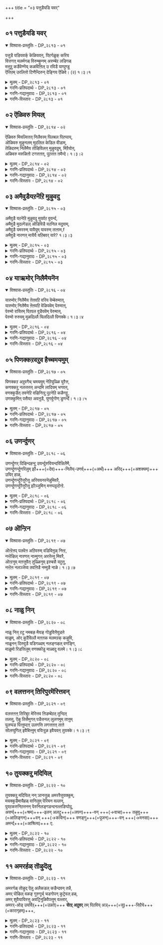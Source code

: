+++
title = "०३ पत्तुडैयडि यवर्"

+++


## ०१ पत्तुडैयडि यवर्

<details open><summary>विश्वास-प्रस्तुतिः - DP_२८१३ - ०१</summary>

पत्तुडै यडियवर्क् कॆळियवऩ्, पिऱर्गळुक् करिय  
वित्तगऩ् मलर्मगळ् विरुम्बुम्नम् अरुम्बॆऱ लडिगळ्  
मत्तुऱु कडैवॆण्णॆय् कळविऩिल् उ रविडै याप्पुण्डु  
ऎत्तिऱम् उरलिऩो टिणैन्दिरुन् देङ्गिय ऎळिवे। (२) १।३।१
</details>

<details><summary>मूलम् - DP_२८१३ - ०१</summary>

पत्तुडै यडियवर्क् कॆळियवऩ्, पिऱर्गळुक् करिय  
वित्तगऩ् मलर्मगळ् विरुम्बुम्नम् अरुम्बॆऱ लडिगळ्  
मत्तुऱु कडैवॆण्णॆय् कळविऩिल् उ रविडै याप्पुण्डु  
ऎत्तिऱम् उरलिऩो टिणैन्दिरुन् देङ्गिय ऎळिवे। (२) १।३।१
</details>

<details><summary>गरणि-प्रतिपदार्थः - DP_२८१३ - ०१</summary>

पत्तु उडै = भक्तियुळ्ळ, अडियवर् क्कु = पादसेवकरिगॆ, ऎळियवन् = अत्यन्त सुलभनागियू, पिऱर् हळुक्कू = इतररिगॆ, अरिय = दुर्लभनाद, वित्तहन् = आश्चर्यकारियागियू मलर् महळ् = श्रीदेवियु, विरुम्बुम् = आशॆपडुवन्थवनू, नम् अरुम् = नम्म अपरूपवाद, पॆऱल् = पडॆदुकॊळ्ळतक्क, अडिहळ् = तिरुवडि\(स्वामि\)यागियू, मत्तु = कडॆगोलिनिन्द, उऱु = हॆच्चागि \(चॆन्नागि\), कडैवॆण्णॆय् = कडॆद बॆण्णॆय, कळविनिल् = कळविनल्लि, उरम् इडै= ऎदॆयल्लि, आर् = चॆन्नागि, \(तुम्ब\), आप्पुण्डु = कट्टल्पट्टु, ऎत्तिऱम् = याव बगॆयल्लि, उरलिनोडु = ऒरळिनॊडनॆ, इणैन्दु = ऒट्टुगूडि, इरुन्दु = इरुत्ता, एङ्गिय = अत्तद्दू, \(अवन\) ऎळिवे = सौलभ्यवे. 
</details>

<details><summary>गरणि-गद्यानुवादः - DP_२८१३ - ०१</summary>

भक्तियुळ्ळ पादसेवकरिगॆ अत्यन्त सुलभनागियू, इतररिगॆ दुर्लभनाद आश्चर्यकारियागियू, श्रीदेवियु आशॆपडुवन्थवनागियू, पडॆदुकॊळ्ळबेकाद नम्म अपरूपवाद तिरुवडियागियू \(स्वामियागियू\), कडगोलिनिन्द चॆन्नागि कडॆद बॆण्णॆय कळविनल्लि ऎदॆयल्लि चॆन्नागि \(तुम्ब\) कट्टल्पट्टु, हेगॆ \(याव बगॆयल्लि\) ऒरळिनॊडनॆ कूडिकॊण्डु इरुत्ता अत्तद्दू अवन सौलभ्यवे. 
</details>

<details><summary>गरणि-विस्तारः - DP_२८१३ - ०१</summary>

आळ्वाररु हेळुत्तारॆ- भगवन्तन अनन्त कल्याणगुणगळन्नू, अद्भुत शक्तिसामर्थ्यवन्नु विस्मयकारकवाद दिव्यलीलॆयन्नू कुरितु अरितुकॊळ्ळलु इच्छिसदवरिगू, अवनन्नु भक्तियिन्द आश्रयिसदॆ असड्डॆमाडिदवरिगू स्वामियु दुर्लभनु. समुद्रमथनकालदल्लि, कमलद हूविनल्लि उद्भविसिद श्रीदेवियु अल्लि नॆरॆदिद्द देवादि देवतॆगळ नडुवॆ परमसुन्दरनाद भगवन्तनन्नु \(श्रीमन्नारायणनन्नु\) आरिसि, आशिसि, वरिसिदाग, अवळन्नु तन्न वक्षदल्लिये इरिसिकॊण्डनु. सामान्यजनरु उज्जीवनगॊळ्ळुवुदक्कागि, अवन दिव्यतिरुवडिगळन्नाश्रयिसि, अवनन्नु पडॆदुकॊळ्ळुवष्टु सुलभनु स्वामि. आदरॆ, अवने, हिन्दॆ, श्रीकृष्टनागि अवतरिसि, नन्दगोकुलदल्लि बॆळॆयुत्तिद्दाग, तायि यशोदॆ मॊसरन्नु कडॆदु तॆगॆदिट्ट तनियाद बॆण्णॆयन्नॆल्ला कळ्ळतनदल्लि तिन्दद्दक्कागि, अवळ कैयल्लि एटुतिन्दु, ऒरळिगॆ कट्टिहाकिसिकॊण्डु, बिडिसिकॊळ्ळलारदॆ असमर्थनाद बालकनन्तॆ अत्तद्दू अवन सौलभ्यगुणवे अल्लवे?
</details>

## ०२ ऎळिवरु मियल्

<details open><summary>विश्वास-प्रस्तुतिः - DP_२८१४ - ०२</summary>

ऎळिवरु मियल्विऩऩ् निलैवरम् पिलबल पिऱप्पाय्,  
ऒळिवरु मुऴुनलम् मुदलिल केडिल वीडाम्,  
तॆळिदरुम् निलैमैय तॊऴिविलऩ् मुऴुवदुम्, मिऱैयोऩ्,  
अळिवरु मरुळिऩो टगत्तऩऩ्, पुऱत्तऩ ऩमैन्दे। १।३।२
</details>

<details><summary>मूलम् - DP_२८१४ - ०२</summary>

ऎळिवरु मियल्विऩऩ् निलैवरम् पिलबल पिऱप्पाय्,  
ऒळिवरु मुऴुनलम् मुदलिल केडिल वीडाम्,  
तॆळिदरुम् निलैमैय तॊऴिविलऩ् मुऴुवदुम्, मिऱैयोऩ्,  
अळिवरु मरुळिऩो टगत्तऩऩ्, पुऱत्तऩ ऩमैन्दे। १।३।२
</details>

<details><summary>गरणि-प्रतिपदार्थः - DP_२८१४ - ०२</summary>

एळि वरुम् = सौलभ्यवन्ने, इयल् विनन् = स्वभाव \(गुण\)वागि उळ्ळवनादवनू, निलै = नॆलॆयू, वरम्बु = मितियू, इल = इल्लदवनू पल पिऱप्पाय् = हलवारु \(अवतार\) हुट्टुगळन्नु पडॆदवनू, ऒळिवरुम् = बॆळगुवन्थ \(प्रकाशमानवाद\), मुऴुनलम् = समस्तकल्याणगुणगळुळ्ळवनू, मुदल् इल = मॊदलु इल्लदवनू, केडु इल = नाशविल्लदवनू, \(कॊनॆ इल्लदवनू\), वीडु = बिडुगडॆये \(मोक्षवे\), आम् = आगिरुववनू, तॆळि = तिळिवळिकॆयन्नु, तरु = उण्टुमाडुव, निलैमै = स्थितियाद, अदु = अदरल्लि, ऒऴिवु इलन् = कैबिडदवनू, \(यावागलू इरुववनू\), मुऴुवदुम् = समस्तक्कू, इऱैयोन् = ऒडॆयनादवनू, अळिवरुम् = अनुग्रहिसुवन्थ अरुळिनोडु = कृपॆयिन्द कूडिरुववनू, अहत्तनन् = अन्तरङ्गदल्लिरुववनू, पुऱत्तननन् = बहिरङ्गदल्लिरुववनू आदवनन्नु, अमैन्दे = आश्रयिसु. 
</details>

<details><summary>गरणि-गद्यानुवादः - DP_२८१४ - ०२</summary>

सौलभ्यवन्ने स्वभाववागि उळ्ळवनू, नॆलॆयू मितियू इल्लदवनू, हलवारु हुट्टुगळन्नु पडॆदवनू, बॆळगुव समस्त कल्याणगुणगळुळ्ळवनू, मॊदलु इल्लदवनू, कॊनॆ \(नाश\) इल्लदवनू, बिडुगडॆये \(मोक्षवे\) आगिरुववनू, तिळिवळिकॆयन्नुण्टुमाडुव स्थितियल्लि यावागलू इरुववनू, समस्तक्कू ऒडॆयनादवनू, अनुग्रहिसुवन्थ \(तुम्बिकॊडुवन्थ\) कृपॆयिन्द कूडिदवनू, अन्तरङ्गदल्लिरुववनू, बहिरङ्गदल्लिरुववनू आदवनन्नु आश्रयिसु. 
</details>

<details><summary>गरणि-विस्तारः - DP_२८१४ - ०२</summary>

हिन्दिन पाशुरदल्लि भगवन्तन सौलभ्यगुणवन्नु निदर्शन पूर्वकवागि हेळलायितु. ई पाशुरदल्लि भगवन्तन इन्नू कॆलवु विशिष्टगुणगळन्नु विवरिसलागुत्तिदॆ. 

सौलभ्य ऎम्बुदन्नु गुणवन्नागि मात्रवे उळ्ळवनु भगवन्त ऎन्दल्ल. सौलभ्य ऎन्नुवुदु अवन सहजस्वभावगळल्लि ऒन्दु ऎन्दरॆ, कॆट्टवनु, ऒळ्ळॆयवनु ऎन्नदॆ, आश्रित, प्रिय, विरोधि ऎन्दॆन्नदॆ – यारु तन्न \(भगवन्तन\) आसरॆयन्नु कोरुवरो अवरन्नु तप्पदॆ उद्धरिसुत्तानॆ भगवन्त. अल्लदॆ, सौशील्य, वात्सल्य, कारुण्य, औदार्य, ज्ञान, वीर्य, मुन्ताद असङ्ख्यातवाद \(लॆक्कविल्लदष्टु\) कल्याणगुणगळन्नु हॊन्दि शोभिसुत्तानॆ, स्वामि. 

भगवन्तनिगॆ नॆलॆयू इल्ल, मितियू इल्ल. ऎल्लिद्दानॆ भगवन्त? ऎम्ब प्रश्नॆगॆ उत्तरविद्दन्तॆ इदु. अवनु इन्थ स्थळदल्ले इद्दानॆ. इन्थ स्थळदल्लि इल्ल ऎन्दु हेळलु अवकाशविल्लदन्तॆ, ऎल्लॆल्लू इद्दानॆ. हेगॆ बेकॆन्दरॆ हागॆ आगिरबल्ल. अणुविनल्लि अणुवागि सेरिरबल्ल. महत्तिनल्लि महत्तागि तोरबल्ल. 

भगवन्तनिगॆ ऒन्दु रूपवे? ऒन्दु रीतिये? समयद सन्दर्भगळिगॆ तक्कन्तॆ अवनु तन्न रूपवन्नु अळवडिसिकॊळ्ळबल्ल. जलचरवागि, भूचरवागि, वायुचरवागि, नरमृगवागि, नरनागि, देवमानवनागि, देवदेवने आगि, मायने आगि नानारूपगळल्लि अवतरिसि, तन्न लीलॆयन्नु तोरिसि, कीर्तितनागिद्दानॆ भगवन्त. 

भगवन्तनिगॆ मॊदलू इल्ल. कॊनॆयू इल्ल, नाशवू इल्ल. अवनु अनादि, अनन्त, अविनाशि. 

हुट्टु-सावुगळ बन्धनदिन्द बिडुगडॆ हॊन्दुवुदु चेतनन गुरियादरॆ, आ गुरिये भगवन्त. अदन्नु ऒदगिसि कॊडुव साधनवू भगवन्तने. 

भगवन्तनु परिपूर्ण ज्ञानस्वरूपि. ऎल्ल वस्तुगळ अन्तरङ्गदल्लिद्दुकॊण्डु, अवुगळल्लि तन्न बगॆगॆ ज्ञानवन्नुण्टुमाडुत्तानॆ. ऎल्ल वस्तुगळिन्द हॊरगॆ \(बहिरङ्गवागि\) सर्वव्यापियागिद्दुकॊण्डु, ऎल्लवन्नू रक्षिसुत्ता, ऎल्लक्कू मोक्ष ज्ञानवन्नुण्टुमाडि, अदक्कागि अवु श्रमिसुवन्तॆ माडुव कृपाळु भगवन्त. 

आळ्वाररु हेळुत्तारॆ- ऎल्लॆल्लियू व्यापिसि, ऎल्ल वस्तुगळिगू आश्रयनागि, अनादि अनन्तनागि, अत्यन्त सुलभनागि, ज्ञानप्रदनू मोक्षप्रदनू आद सर्वेश्वरनन्नु आश्रयिसि उद्धारहॊन्दु.
</details>

## ०३ अमैवुडैयऱनॆऱि मुऴुवदु

<details open><summary>विश्वास-प्रस्तुतिः - DP_२८१५ - ०३</summary>

अमैवुडै यऱनॆऱि मुऴुवदु मुयर्वऱ वुयर्न्द,  
अमैवुडै मुदल्गॆडल् ऒडिविडै यऱनिल मदुवाम्,  
अमैवुडै यमररुम् यावैयुम् यावरुम् ताऩाम,f  
अमैवुडै नारणऩ् मायैयै यऱिबवर् यारे? १।३।३
</details>

<details><summary>मूलम् - DP_२८१५ - ०३</summary>

अमैवुडै यऱनॆऱि मुऴुवदु मुयर्वऱ वुयर्न्द,  
अमैवुडै मुदल्गॆडल् ऒडिविडै यऱनिल मदुवाम्,  
अमैवुडै यमररुम् यावैयुम् यावरुम् ताऩाम,f  
अमैवुडै नारणऩ् मायैयै यऱिबवर् यारे? १।३।३
</details>

<details><summary>गरणि-प्रतिपदार्थः - DP_२८१५ - ०३</summary>

अमैवु उडै = तृप्तिकरवाद \(ऒप्पुवन्थ\), अऱम् नॆऱि = धर्ममार्गवन्नु, मुऴुवदुम् = ऎल्लवन्नू \(पूर्तियागि\), उयर् वु = उन्नतियन्नु, अऱ = पूर्णवागि, उयर् वु = उन्नतियन्नु, अऱ = पूर्णवागि, उयर्न्दु = बॆळॆदु, अमैवु उडै = पूर्णतॆयिन्द कूडि, मुदल् = मॊदलू\(हुट्टू\) कॆडल् = नाशवू, \(अन्त्यवू\), ऒडिवु इडै = नडुवॆ बरुव नाशवू, अऱ = नीगिरुव, निलम् अदु आम् = स्थळवे अदु आगिरुवुदाद \(वास्तव\), अमैवु उडै = शान्ति\(तृप्ति\)यिन्द कूडिरुव, अमररुम् = देवतॆगळू, याऐयुम् = ऎल्ला अचेतन वस्तुगळू, यावरुम् = ऎल्ला चेतन वस्तुगळू, तान् आम् = ताने आगिरुव, अमैवु उडै = परिपूर्णनाद, \(हुदुगिकॊण्डिरुव\), नारणन् = श्रीमन्नारायणन, मायैयै = मायॆयन्नु, अऱिबवर् = अरितुकॊळ्ळतक्कवरु, यारे = यारिद्दारॆ? 
</details>

<details><summary>गरणि-गद्यानुवादः - DP_२८१५ - ०३</summary>

ऒप्पुवन्थ \(तृप्तिकरवाद\) धर्ममार्गवन्नॆल्लवन्नू उन्नतियन्नू सम्पूर्तियागि बॆळॆदु \(पडॆदु\), पूर्णतॆयिन्द कूडि, हुट्टन्नू, अन्त्यवन्नू नडुवणनाशवन्नू नीगिरुव आ स्थळदवराद शान्ति तृप्तिगळिन्द कूडिरुव देवतॆगळू, ऎल्ला अचेतन वस्तुगळू, ऎल्ला चेतन वस्तुगळु ताने आगिरुव परिपूर्णनागि अडगिकॊण्डिरुव श्रीमन्नारायणन मायॆयन्नु अरितुकॊळ्ळतक्कवरु यारिद्दारॆ? 
</details>

<details><summary>गरणि-विस्तारः - DP_२८१५ - ०३</summary>

आळ्वाररु हेळुत्तारॆ- स्वर्गादि मेलणलोकदल्लि देवतॆगळु वासिसुत्तारॆ. अवरु अमररु. अवरिगॆ हुट्टुसावुगळ भयविल्ल, ऎल्ल बगॆयल्लू अवरु पूर्णतॆयन्नू उन्नतियन्नू पडॆदवरु. तृप्तिकरवागि धर्ममार्गवन्नू अवरु अनुसरिसुवरु. सृष्टियिन्द महाप्रळयदवरॆगॆ अवरु शान्ति तृप्तिगळ बाळ्वॆयन्नु नडॆसुत्ता आनन्दवागिरुववरु. अवरिगॆ, भूलोकवासिगळ हागॆ सृष्टिप्रळयगळनडुवण सण्णपुट्ट प्रळयगळ \(अवान्तर प्रळयगळ\) भयवू इल्ल. हीगॆ, निर्भयद, सुखशान्तिगळ जीवनवन्नु नडॆसुव देवतॆगळू – चतुर्मुख ब्रह्मनिन्द हिडिदु ऎल्ल देवतॆगळु सेरि – मत्तु सृष्टियल्लि मानवरन्नू कूडिकॊण्डु ऎल्ल चेतनवस्तुगळू, ऎल्ल अचेतनवस्तुगळु आगिरुववनु भगवन्तने. अवुगळ ऒन्दॊन्दरल्लियू अन्तर्यामियागिरुववनू आ परिपूर्णने. सृष्टियल्लि चिक्कदु दॊड्डदु ऎन्नदॆ, पूर्ण अपूर्ण ऎन्नदॆ, चेतन अचेतन ऎन्नदॆ, मर्त्य अमर ऎन्नदॆ ऎल्लवू ताने आगि, आ ऎल्लदरल्लियू अडगि अवन्नु निर्वहिसुव परिपूर्णनाद श्रीमन्नारायणन ’मायॆ’यन्नु एनन्नोण\! इदन्नु अरितुकॊळ्ळलादरू यारिन्द साध्यवादीतु\!
</details>

## ०४ याऋमोर् निलैमैयनॆन

<details open><summary>विश्वास-प्रस्तुतिः - DP_२८१६ - ०४</summary>

यारुमोर् निलैमैय ऩॆऩवऱि वरिय वॆम्बॆरुमाऩ्,  
यारुमोर् निलैमैय ऩॆऩवऱि वॆळियवॆम् पॆरुमाऩ्,  
पेरुमो रायिरम् पिऱपल वुडैयवॆम् पॆरुमाऩ्,  
पेरुमो रुरुवमु मुळदिल्लै यिलदिल्लै पिणक्के। १।३।४
</details>

<details><summary>मूलम् - DP_२८१६ - ०४</summary>

यारुमोर् निलैमैय ऩॆऩवऱि वरिय वॆम्बॆरुमाऩ्,  
यारुमोर् निलैमैय ऩॆऩवऱि वॆळियवॆम् पॆरुमाऩ्,  
पेरुमो रायिरम् पिऱपल वुडैयवॆम् पॆरुमाऩ्,  
पेरुमो रुरुवमु मुळदिल्लै यिलदिल्लै पिणक्के। १।३।४
</details>

<details><summary>गरणि-प्रतिपदार्थः - DP_२८१६ - ०४</summary>

यारुम् = यारादरू \(ऎन्थवनादरू\), ओर् = गॊत्ताद ऒन्दु \(इन्थाद्दे ऎम्ब\), निलैमैयन् = स्थितियुळ्ळवनु, ऎन = ऎम्ब, अऱिवु = ज्ञानक्कॆ, अरिय = असाध्यनाद, ऎम्बॆरुमान् = नम्म स्वामियु, यारुम् = यारादरू \(ऎन्थवनादरू\), ओर् निलैमैयन् = ऒन्दु स्वभाववुळ्ळवनु, ऎन = ऎम्ब, अऱिवु = ज्ञानक्कॆ, ऎळिय = साध्यवादवनाद \(सुलभनाद\), ऎम्बॆरुमान् = नम्म स्वामियु, पेर् = हॆसरु, ओर् आयिरम् = ऒन्दु साविर, पिऱ = \(अवुगळिन्द\) हुट्टिद्दु, पल उडैय = अनेकवाद, ऎम्बॆरुमान् = नम्म स्वामियु, पेरुम् = हॆसरू, ओर् = ऒन्दु, उरुवमुम् = रूपवू, उळदु इल्लै = उण्टागिल्ल, इलदु इल्लै = इल्लदॆ इल्ल, ऎम्बुदॆल्ल, पिणक्के = विवादवे \(हॆणॆदुकॊण्डिरुव विषयवे\). 
</details>

<details><summary>गरणि-गद्यानुवादः - DP_२८१६ - ०४</summary>

ऎन्थवनिगादरू नम्म स्वामियु इन्थाद्दे ऒन्दु गॊत्ताद स्थितियल्लिरतक्कवनु ऎन्दु अरियलु असाध्यनु, ऎन्थवनिगादरू नम्म स्वामियु ऒन्दु गॊत्ताद स्वभावदवनु ऎन्दु अरियलु साध्यनादवनु \(सुलभनु\), नम्म स्वामिगॆ ऒन्दु साविर हॆसरुगळु, हुट्टुगळन्तु अनेकवादवु, नम्म स्वामिगॆ एनॊन्दु हॆसरागलि, रूपवागलि इल्ल, अवु इल्लदॆ इल्ल – ऎम्बुदॆल्ल विवाद विषयवे \(परस्पर हॆणॆदुकॊण्डिरुव विषयवे\). 
</details>

<details><summary>गरणि-विस्तारः - DP_२८१६ - ०४</summary>

हिन्दिन पाशुरदल्लि, भगवन्तन ’मायॆ’यन्नु अरितुकॊळ्ळलु यारिन्दलू साध्यविल्ल ऎम्ब विषयवन्नु हेळलायितु. ईपाशुरदल्लि भगवद्विषयवन्नु मुन्दुवरिसुत्ता आ मातुगळु हेगॆ परस्पर विवादात्मकवादवु ऎन्दू, हेगॆ अवु परस्पर हॊन्दिकॆयुळ्ळवॆन्दू हेळलागुत्तिदॆ. भगवन्तनन्नु हेगॆ बेकॆन्दरॆ हागॆ अरितुकॊळ्ळबहुदे? हागॆ अरितुकॊळ्ळलु साध्यवे? हेळलागुत्तिदॆ. 

ऒब्बनु घनपण्डितने आगिद्दानॆन्दरू सह, अवनु पडॆदुकॊण्डिरुव महत्तरवाद ज्ञानदिन्द भगवन्तनिगॆ निर्दिष्टवागिरुव स्थिति, स्वभावगळु इवु ऎन्दु स्थूलवागियू हेळलु साध्यविल्ल. ज्ञानक्कॆ भगवन्तनु सुलभवागि ऎटुकदवनु ऎन्दु हेळिद हागॆये. 

ऒब्बनु ज्ञानियल्लदिद्दरू सह, अवनु भगवत्पाद सेवानिरतनाद भक्तनादरॆ, अवनु भगवन्तन निर्दिष्टवाद स्वरूपस्वभावगळन्नु अरितुकॊळ्ळुवुदु सुलभ. ज्ञानक्कॆ निलुकदस्वामि अचलवाद भक्तिगॆ सुलभनॆन्दु हेळिद हागॆये.

भगवन्तनिगॆ साविर हॆसरुगळु. रूपगळू हागॆये अनेक. ऒन्दु हॆसरिगॆ तक्क रूपदन्तॆ ऎणिसिदरॆ अवन हॆसरु रूपगळिगॆ मितिये इल्ल. रूपगळु अनन्त, नामगळू अनन्त. 

भगवन्तनिगॆ हॆसरू इल्ल, रूपवू इल्ल. अवनन्नु याव हॆसरिनिन्द करॆयुवुदु? याव रूपदल्लि अवनन्नु काणुवुदु? 

भगवन्तनिगॆ हॆसरे इल्लवे? इल्लदॆ उण्टे? हागॆये, अवनिगॆ तक्क रूपवे इल्लवे? इल्लदॆ उण्टे? 

आळ्वाररु हेळुत्तारॆ- भगवन्तनन्नु पडॆदुकॊळ्ळुवुदक्कॆ ज्ञानमुख्यवे? भक्तिमुख्यवे? अवनन्नु नाम रूपगळिरुव साकारस्वरूपनॆन्दु भाविसि पूजिसबेके? नामरूपगळिल्लद निराकारस्वरूपनॆन्द भाविसि पूजिसबेके? ई विषयगळॆल्लवू विवादात्मकवादवु. ज्ञानभक्तिगळू, साकार निराकार विषयगळू परस्पर ऒन्दरल्लॊन्दु हॆणॆदुकॊण्डिवॆ. हिडियुवुदु यावुदन्नु? बिडुवुदु यावुदन्नु? 

यावुदु गुरि? यावुदु साधन? इदन्नरितु नडॆदुकॊण्डु गुरियन्नु मुट्टिदरॆ सालदे? इदल्लवे मुख्य? इदक्कॆ विवादवेकॆ?
</details>

## ०५ पिणक्कऱवऱुव हैच्चमयमुम्

<details open><summary>विश्वास-प्रस्तुतिः - DP_२८१७ - ०५</summary>

पिणक्कऱ अऱुवगैच् चमयमुम् नॆऱियुळ्ळि युरैत्त,  
कणक्कऱु नलत्तऩऩ् अन्दमि लादियम् भगवऩ्,  
वणक्कुडैत् तवनॆऱि वऴिनिऩ्ऱु पुऱनॆऱि कळैगट्टु,  
उणक्कुमिऩ् पसैयऱ अवऩुडै, युणर्वुगॊण् डुणर्न्दे। १।३।५
</details>

<details><summary>मूलम् - DP_२८१७ - ०५</summary>

पिणक्कऱ अऱुवगैच् चमयमुम् नॆऱियुळ्ळि युरैत्त,  
कणक्कऱु नलत्तऩऩ् अन्दमि लादियम् भगवऩ्,  
वणक्कुडैत् तवनॆऱि वऴिनिऩ्ऱु पुऱनॆऱि कळैगट्टु,  
उणक्कुमिऩ् पसैयऱ अवऩुडै, युणर्वुगॊण् डुणर्न्दे। १।३।५
</details>

<details><summary>गरणि-प्रतिपदार्थः - DP_२८१७ - ०५</summary>

पिणक्कू = विरोधगळिन्द, अऱ = तुम्बिरुव, अऱुवहै = अपरूप आरु रीतिय, चमयमुम् = मतगळन्नू, नॆऱि = अवुगळ मार्गगळन्नू, उळ्ळि = परिशीलिसि, उरैत्त = हेळिद, कणक्कु = लॆक्कविल्लदष्टु, नलत्तनन् = कल्याणगुणगळुळ्ळवनू, अन्दमिल् आदि= अन्तविल्लद आदियाद, अम् = दिव्यसुन्दरनाद, पहवन् = भगवन्तनल्लि, वणक्कु उडै= नमस्कारदॊडनॆ, तवम् नॆऱि = भक्तिय मार्गद, वऴिनिन्ऱु= दारियल्लिद्दुकॊण्डु, पुऱनॆऱिहळै = इतर मार्गगळन्नु, कट्टु = बिट्टु कॊट्टु, \(कट्टु माडि\), उणक्कूमिन् = सॊरगदॆ इरि, पशै अऱ = बन्धनवन्नु कडिदुहाकलु, अवनुडै = अवन \(स्वामिय\), उणर् वु कॊण्डु = ज्ञानवन्नुण्टुमाडिकॊण्डु, उणर्न्दे = अरितवरागिये. 
</details>

<details><summary>गरणि-गद्यानुवादः - DP_२८१७ - ०५</summary>

विरोधगळिन्द तुम्बिरुव अपरूपरीतिय आरु मतगळन्नू अवुगळ मार्गगळन्नू परिशीलिसि हेळिद लॆक्कविल्लदष्टु कल्याणगुणगळुळ्ळवनू, अन्तविल्लदवनू, आदियू आद, दिव्यसुन्दरनाद भगवन्तनल्लि नमस्कारदॊडनॆ कूडिद भक्तिमार्गद दारियल्लिद्दुकॊण्डु, इतर मार्गगळन्नु बिट्टुकॊट्टु, बन्धनवन्नु कडिदुहाकलु अवन \(स्वामिय\) ज्ञानवन्नुण्टुमाडिकॊण्डु अरितवरागि, सॊरगदॆ इरि. 
</details>

<details><summary>गरणि-विस्तारः - DP_२८१७ - ०५</summary>

हिन्दिन पाशुरदल्लि भगवन्तन विषयदल्लि परस्पर विरोधगळिन्द कूडिद विवरणॆगळिवॆयॆन्दू, अवुगळु वादविवादगळिगॆ ऎडॆकॊडुत्तवॆयॆन्दू हेळलायितु. 

ई पाशुरदल्लि इदक्कॆल्ल विरोधगळन्नु बोधिसुव अपरूपमतगळु कारणवॆन्दू, सनाटनवाद वैदिकमतवॊन्दे नेरवादद्दॆन्दू, भगवन्तनन्नु कुरितु निखरवाद ज्ञानवन्नू, चेतनन उज्जीवन मार्गवन्नू अदु बोधिसुवुदॆन्दू हेळलागुत्तिदॆ. 

साङ्ख्य, योग, काणाद, बौद्ध, जैन, पाशुपत ऎम्बिवे अपरूपवाद आरुमतगळु. परस्पर विरोधिगळागि, वैदिकमतक्कॆ विरोधिगळागि, ऒन्दक्कॊन्दु हॊन्दिकॆयिल्लदन्तॆ इरुवुवु इवु. 

आळ्वाररु हेळुत्तारॆ- बेकॆन्दरॆ, ई आरु अपरूपमतगळन्नू अवुगळ मार्गगळन्नू परिशीलिसि नोडि. निमगे तिळियुवुदु इवुगळ यथार्थतॆ. अनन्त कल्याणगुणगळिन्द परिपूर्णनाद, आदिकारणनाद, अन्त्यविल्लदवनाद, नित्ययौवन सुन्दरनाद भगवन्तने उपदेशिसिरुव वैदिक मार्गगळ, बहळ सुलभवू सरळवू आद भक्ति-प्रपत्ति मार्गवन्नु कण्डुकॊळ्ळिरि. इतर विरोधमतगळिगॆ मारुहोगबेडि. जीवनदल्लि बेसरगॊळ्ळदॆ, बाडि, सॊरगिरदॆ, भगवन्तन कृपॆगागि कायुत्ता, भक्ति-प्रपत्ति मार्गवन्नु अनुसरिसुत्ता, कॊनॆय घळिगॆय तनक शान्ति सहनॆगळिन्द बाळिरि.
</details>

## ०६ उणर्न्दुणर्

<details open><summary>विश्वास-प्रस्तुतिः - DP_२८१८ - ०६</summary>

उणर्न्दुणर् दिऴिन्दहन्ऱु उयर्न्दुरुवियन्दविन्निलैमै,  
उणर्न्दुणर्न्दुणरिलुम् इऱै+++(=देव)+++-निलैय्-उणर्व्+++(=अर्थं)+++ अरिद्+++(=अशक्यम्)+++ उयिर् हाळ्,  
उणर्न्दुणर्न्दुरैत्तुरैत्तु अरिययनरनॆन्नुमिवरै,  
उणर्न्दुणर्न्दुरैत्तुरैत्तु इऱैञ्जुमिन् मनप्पट्टदॊन्ऱे.
</details>

<details><summary>मूलम् - DP_२८१८ - ०६</summary>

उणर्न्दुणर्न् दिऴिन्दगऩ् ऱुयर्न्दुरु वियन्दविन्निलैमै,  
उणर्न्दुणर्न् दुणरिलुम् इऱैनिलैयुणर्वरि तुयिर्गाळ्,  
उणर्न्दुणर्न् दुरैत्तुरैत् तरियय ऩरऩॆऩ्ऩुमिवरै,  
उणर्न्दुणर्न् दुरैत्तुरैत् तिऱैञ्जुमिऩ् मऩप्पट्टदॊऩ्ऱे। १।३।६
</details>

<details><summary>गरणि-प्रतिपदार्थः - DP_२८१८ - ०६</summary>

उणर्न्दु उणर्न्दु = तिळियुत्ता तिळियुत्ता, इऴिन्दु = इळिदु, अहन्ऱु = व्यापिसि\(विस्तारगॊण्डु\), उयर्न्दु= उन्नतिगॊण्डु, उरु = रूपदल्लि, वियन् द = हिरिमॆपडॆद, इनिलै मै = ई स्वरूपस्थितियन्नु, उणर्न्दु उणर्न्दु उणरिलुम् = तिळिदु, तिळिदु, तिळिदरू, इऱै= भगवन्तन, निलै = स्वरूपस्थितियन्नु \(नॆलॆयन्नु\), उणर्वु = अरिवु, अरिदु = बलु कष्ट \(असाध्य\), उयिर् हाळ् = चेतनरे, उणर्न्दु उणर्न्दु = विचारमाडुत्ता, माडुत्ता, उरैत्तु उरैत्तु = व्याख्यानमाडुत्ता माडुत्ता, अरि अयन् अरन् ऎन्नुम् इवरै = हरि, अज, हर, ऎम्ब इवरन्नु, उणर्न्दु उणर्न्दु = तिळियुत्ता तिळियुत्ता, उरैत्तु उरैत्तु = जपिसुत्ता जपिसुत्ता, इऱैञ्जु मिन् = उपासनॆ माडिरि, मनप्पट्टदु ऒन्ऱे = मनस्सिगॆ हिडिदद्दु ऒन्दन्ने. 
</details>

<details><summary>गरणि-गद्यानुवादः - DP_२८१८ - ०६</summary>

तिळियुत्ता, तिळियुत्ता, इळिदु, व्यापिसि, उन्नतिगॊण्डु, रूपदल्लिहिरिमॆपडॆद ई स्वरूपस्थितियन्नु, तिळिदु तिळिदु तिळिदरू, भगवन्तन \(परमात्मन\) स्वरूपस्थितियन्नु अरियुवुदु बलुकष्ट \(असाध्य\), चेतनरे, विचारमाडुत्ता माडुत्ता हरि, अज, हर ऎम्ब इवरन्नु तिळियुत्ता तिळियुत्ता \(निम्म\) मनस्सिगॆ हिडिदद्दु ऒन्दन्ने जपिसुत्ता जपिसुत्ता उपासनॆ माडिरि. 
</details>

<details><summary>गरणि-विस्तारः - DP_२८१८ - ०६</summary>

हिन्दिन पाशुरदल्लि परस्पा विरोधगळन्नु बोधिसुव इतर मतगळिगिन्तलू परमात्मने बोधिसिरुव वैदिक धर्म ऒळ्ळॆयदु. अदरल्लि बोधिसिरुव ऎल्ला मार्गगळिगिन्तलू भक्ति-प्रपत्ति मार्गवे आचरणॆगॆ सुलभ. अदन्नु अनुसरिसि’ ऎन्दु हेळलायितु ऎम्बुदर व्यत्यासवेनॆन्दु हेळलागुत्तिदॆ. 

आत्मपरमात्म ऎम्बिवु सत्यविषयगळु \(वस्तुगळु\). अवुगळन्नु जागरूकतॆयिन्द मथन माडि तिळिदुकॊळ्ळलु यत्निसुवुदु ज्ञानमार्गदिन्द. आत्मवस्तुवन्नु कुरितु चिन्तनमाडुत्ता, मथनमाडुत्ता, आत्मन स्वरूपस्थितियेनॆम्बुदन्नु तिळिदुकॊळ्ळबहुदु. आत्मसर्वव्यापि. अत्यन्त कीळुवर्गद चेतनवस्तुगळिन्द हिडिदु ऎल्ला चेतनवस्तुगळल्लियू अडगि, हिरिमॆपडॆदिरुव वस्तु. प्रयत्नगळन्नु मुन्दुवरिसि, आत्मनन्नु प्रत्यक्षीकरिसिकॊळ्ळबहुदु ऎन्नलू साध्य. आदरॆ, परमात्मन स्वरूपस्थितियन्नु चिन्तनदिन्द, विचारविमर्शॆयिन्द, श्रवण, मनन, निधिध्यासनगळिन्द, इन्नू यावयाव ज्ञानवन्नुण्टुमाडुव मार्‍गगळुण्टो अवॆल्लवन्नू बळसिकॊण्डु प्रयत्निसिदरू सह, विषयवन्नु हॆच्चुहॆचागि तिळियुत्तले होगबहुदे विना, आत्मन आत्मनाद परमात्मनन्नु हागॆ प्रत्यक्षीकरिसिकॊळ्ळलु साध्यवे इल्ल. आद्दरिन्द, एनु माडबेकु? परमात्मनन्नु हेगॆ कण्डुकॊळ्ळुवुदु? 

आळ्वाररु हेळुत्तारॆ- चेतनरे, ऎष्टॆष्टु बगॆयल्लि तिळिदरू सह आत्मपरमात्मर विषयगहनवादद्दे. आत्मवस्तुवन्नु हेगादरू कण्डुकॊळ्ळबहुदु ऎन्दरू, परमात्मनन्नु ज्ञानमार्गदिन्द कण्डुकॊळ्ळुवुदु बलु कष्टद कॆलस. आत्मने परमात्मनॆम्ब भावनॆयल्लि ऎल्ला विचार विमर्शनगळू अडगि होगि बिडबहुदु. आद्दरिन्द, हरि, हर, अज, ऎम्ब परमात्मन मूरु रूपगळल्लि, निमगॆ सर्वेश्वरने अवनु ऎन्दु याव हॆसरु-रूपदल्लि सम्पूर्ण नम्बिकॆ बरुत्तदॆयो, निम्म मनस्सिगॆ यावुदु हिडियुत्तदॆयो, आ ऒन्दु हॆसरु-रूपवन्ने आरिसिकॊळ्ळि. अदन्नु कुरितु तिळिवळिकॆयन्नु पडॆयुत्ता बन्नि. मत्तु आ हॆसरन्नु \(नामवन्नु\) ऎडॆबिडदॆ उच्चरिसि, जपिसि, मननमाडि, चिन्तिसि, इदु सुलभवाद भगवदुपासनॆ. 

नामरूपगळिल्लद निराकार उपासनॆगिन्तलू नाम रूपगळुळ्ळ साकार उपासनॆयन्नु नडॆसुवुदु सुलभ, अदरिन्द फलवू बेग लभिसुवुदु ऎन्द हागॆ. 

ई पाशुरदल्लि मेलिन्द मेलॆ बरुव पदगळु ऎरडु- उणर्, उरै, अवक्कॆ इरुव कॆलवु अर्थगळन्नु इल्लि सूचिसलागिदॆ. 

उणर् – तिळि, विचारमाडु, विमर्शिसु, मनस्सिगॆ हच्चिको, अनुभविसु, मननमाडु, निद्दॆयिन्द ऎच्चरगॊळ्ळु – इत्यादि.

उरै - मातु, मातनाडु, हेळु, उच्चरिसु, अक्षरवन्नु शब्दरूपदल्लि सूचिसु, कीर्तिसु, मॊळगु, घर्जिसु – इत्यादि.
</details>

## ०७ ऒन्ऱिन

<details open><summary>विश्वास-प्रस्तुतिः - DP_२८१९ - ०७</summary>

ऒऩ्ऱॆऩप् पलवॆऩ अऱिवरुम् वडिविऩुळ् निऩ्ऱ,  
नऩ्ऱॆऴिल् नारणऩ् नाऩ्मुगऩ् अरऩॆऩ्ऩु मिवरै,  
ऒऩ्ऱनुम् मऩत्तुवैत् तुळ्ळिनुम् इरुबसै यऱुत्तु,  
नऩ्ऱॆऩ नलञ्जॆय्व तवऩिडै नम्मुडै नाळे। १।३।७
</details>

<details><summary>मूलम् - DP_२८१९ - ०७</summary>

ऒऩ्ऱॆऩप् पलवॆऩ अऱिवरुम् वडिविऩुळ् निऩ्ऱ,  
नऩ्ऱॆऴिल् नारणऩ् नाऩ्मुगऩ् अरऩॆऩ्ऩु मिवरै,  
ऒऩ्ऱनुम् मऩत्तुवैत् तुळ्ळिनुम् इरुबसै यऱुत्तु,  
नऩ्ऱॆऩ नलञ्जॆय्व तवऩिडै नम्मुडै नाळे। १।३।७
</details>

<details><summary>गरणि-प्रतिपदार्थः - DP_२८१९ - ०७</summary>

ऒन्ऱु ऎन् = ऒन्दु ऎन्दू, पल ऎन = अनेक ऎन्दू, अऱिवु = तिळियतक्क, अदु = रूपविल्लद \(अपरूपवाद\), वडिविनुळ् = रूपगळल्लि, निन्ऱ = इरुव, नन्ऱु = ऒळ्ळॆय, ऎऴिल् = सॊबगिन, नारणन् = श्रीमन्नारायण, नान् मुहन् = नाल्मुख, अरन् = हर, ऎन्नुम् = ऎम्ब, इवरै = इवरन्नु, ऒन्ऱ = होलिसुवुदक्कागि, नुम् = निम्म, मनत्तु = मनदल्लि, वैत्तु = इट्टुकॊण्डु, उळ्ळी = परिशीलिसि, नुम् = निम्म, इरुपशै = इब्बन्दि भक्तियन्नु \(ऎरडागिरुव भक्तियन्नु\), अऱुत्तु = कत्तरिसि, नन्ऱु ऎन = उज्जीवनक्कागि, नलम् = भक्तिमाडुवुदु, अवनिडै = अवनल्लि, नम्मुडै = नम्म, नाळे = बाळ्वॆयो \(बाळ्वॆयॆल्ला\) 
</details>

<details><summary>गरणि-गद्यानुवादः - DP_२८१९ - ०७</summary>

ऒन्दु ऎन्दू, अनेक ऎन्दू तिळियतक्क अपरूपवाद \(रूपविल्लद\) रूपगळल्लिरुव ऒळ्ळॆय सॊबगिन श्रीमन्नारायण, नाल्मुख, हर ऎम्ब इवरन्नु होलिसुवुदक्कागि निम्म मनदल्लिरिसिकॊण्डु, परिशीलिसि, निम्म ऎरडु बगॆय भक्तियन्नु कत्तरिसिहाकि, ’नम्म बाळ्वॆयॆल्ला नम्म उज्जीवनक्कागि’ ऎन्दु \(तिळिदु\), अवनल्लि भक्तिमाडुवुदु. 
</details>

<details><summary>गरणि-विस्तारः - DP_२८१९ - ०७</summary>

हिन्दिन पाशुरद विषयवन्नु इल्लि मुन्दुवरिसलागुत्तिदॆ. सर्वेश्वरनदु स्वरूप ऒन्दे ऒन्दु ऎन्तलू अदु सर्वव्यापकवादद्दु ऎन्तलू हेळुत्तारॆ. अवने नानारूपगळल्लियू अरूपगळल्लियू \(रूपविल्लदॆयू\) कङ्गॊळिसुत्तानॆ. अवने दिव्यसुन्दरनू परमोपकारियू आद श्रीमन्नारायण. 

आळ्वाररु हेळुत्तारॆ- चेतनरे, हरि, हर अज ऎम्ब मूवरन्नू मनस्सिनल्लिट्टुकॊण्डु, चॆन्नागि होलिसिनोडि, अवरल्लि परमश्रेष्ठनू परमोपकारियू आद श्रीमन्नारायणनन्नु \(हरि\) आरिसिकॊळ्ळि. निम्म मनदल्लि बरुव ऎरडु बगॆय \(इब्बन्दि\) भक्तियन्नु कडिदुहाकि. अवनॊब्बने आगि, नानारूपगळल्लियू, रूपविल्लदॆयू कङ्गॊळिसुव श्रीमन्नारायणनल्लि दृढवाद भक्तियन्निरिसि. निम्म बाळ्वॆयॆल्ला निम्म अभ्युदयक्कागिये ऎन्दु तिळिदु, नम्बि, हीगॆ भक्तियिन्द नडॆदुकॊळ्ळि.
</details>

## ०८ नाळु निन्

<details open><summary>विश्वास-प्रस्तुतिः - DP_२८२० - ०८</summary>

नाळु निऩ् ऱटु नमबऴ मैयङ् गॊडुविऩैयुडऩे  
माळुम्, ओर् कुऱैविल्लै मऩऩक मलमऱक् कऴुवि,  
नाळूनन् दिरुवुडै यडिगळ्दम् नलङ्गऴल् वणङ्गि,  
माळुमो रिडत्तिलुम् वणक्कॊडु माळ्वदु वलमे। १।३।८
</details>

<details><summary>मूलम् - DP_२८२० - ०८</summary>

नाळु निऩ् ऱटु नमबऴ मैयङ् गॊडुविऩैयुडऩे  
माळुम्, ओर् कुऱैविल्लै मऩऩक मलमऱक् कऴुवि,  
नाळूनन् दिरुवुडै यडिगळ्दम् नलङ्गऴल् वणङ्गि,  
माळुमो रिडत्तिलुम् वणक्कॊडु माळ्वदु वलमे। १।३।८
</details>

<details><summary>गरणि-प्रतिपदार्थः - DP_२८२० - ०८</summary>

नाळुम् = यावागलू, निन्ऱु = इद्दुकॊण्डु, अडुम् = बाधिसुव \(कॊल्लुव\), नम = नम्म पऴमै = \(बहुकालदिन्द\) पळगि बन्दिरुव, अम् कॊडु = अत्यन्त कॆट्ट \(क्रूरवाद\), विनै = पापगळु, उडने = कूडले, माळुम् = नाशहॊन्दुवुवु. ओर् = यावॊन्दू, कुऱैवु इल्लै = कॊरतॆयू इल्ल, मननहम् = मनस्सिनॊळगॆ \(अडगि\) इरुव, मलम् = कश्मलवन्नु, अऱ = नीगिसुवुदक्कागि, कऴुवि = तॊळॆदु \(परिशुद्धगॊळिसि\), नाळुम् = यावागलू, नम् = पूज्यळाद, तिरु उडै = श्रीदेवियॊडनॆ, अडिहळ् तम् = स्वामिय, नलम् = सुन्दरवाद, कऴल् = तिरुवडिगळिगॆ, वणङ्गि = ऎरगि, माळुम् = देहवन्नु नीगुव, ओर् इडत्तिलुम् = अपरूपवाद कालदल्लियू, वणक्कॊडु = नम्र नमस्कारदॊन्दिगॆ, माळ्वदु = मरणिसुवुदु, वलमे = ऒळ्ळॆयदे \(श्रेयस्करवे\). 
</details>

<details><summary>गरणि-गद्यानुवादः - DP_२८२० - ०८</summary>

यावागलू नम्मॊडनॆ इद्दुकॊण्डु नम्मल्लि पळगि बन्दिरुव अति क्रूरवाद पापगळू कूडले नाशहॊन्दुवुवु. यावॊन्दु कॊरतॆयू इल्ल. मनस्सिनल्लि अडागिरुव कश्मलवन्नु नीगिसुवुदक्कागि तॊळॆदु परिशुद्धगॊळिसि, यावागलू पूज्यळाद श्रीदेवियॊडनॆ स्वामिय सुन्दरवाद तिरुवडिगळिगॆ ऎरगि, देहवन्नु नीगुव अपरूपवाद कालदल्लियू \(अन्त्यकालदल्लियू\) नम्रवाद नमस्कारदॊन्दिगॆ मरणिसुवुदु श्रेयस्करवे. 
</details>

<details><summary>गरणि-विस्तारः - DP_२८२० - ०८</summary>

आळ्वाररु हेळुत्तारॆ- चेतनरे, नीवु श्रीमन्नारायणनन्ने आश्रयिसि, अवनल्लि अचलवागि भक्तिमाडुवुदरिन्द, निम्म हुट्टु-सावुगळॊडनॆ, बहुकालदिन्दलू निम्मन्नण्टि बन्दिरुव कडुक्रूरवाद पापराशियॆल्लवू नाशवागुवुदु. निम्म जीवन याव कॊरतॆयू इल्लदन्तॆ \(याव कॊरतॆगू अवकाशविल्लदन्तॆ\) परिशुद्धगॊळ्ळुवुदु. इन्नु निम्म मनस्सिनल्लि अडगिरुव ऎण्टु बगॆय कॊळॆयन्नु निम्म स्वप्रयत्नदिन्दले, ऎन्दरॆ, बुद्धियिन्दलू विवेकदिन्दलू तॊळॆदु हाकि, मनस्सन्नु शुद्धगॊळिसबेकु. श्रीदेवियॊडनॆ कूडिद नारायणन तिरुवडिगळन्नु दृढवागि आश्रयिसबेकु. दयास्वरूपळे आद श्रीदेवि निम्मल्लि कनिकरिसि, तन्न पतिदेवनल्लि निमगॆ सद्गति तारॆन्दु शिफारसु माडुत्ताळॆ. इदरिन्द, निमगॆ भगवत्कृपॆ तप्पदॆ लभिसुत्तदॆ. निम्म देहवन्नु नीगुव कडॆय घळिगॆयवरॆगू नीवु श्रीमन्नारायणनल्लि भक्ति माडुत्तले बन्नि. नम्रतॆयिन्द कूडिद निम्म नमस्कारदॊडनॆ नीवु मरणिसिदरू सह अदु निमगॆ श्रेयस्सन्नु तप्पदॆ तरुवुदु. 

श्रीदेवियन्नु मुन्दिट्टुकॊण्डु भगवत्कृपॆगॆ पात्ररागबेकॆन्नुवुदु विशिष्टाद्वैतद ऒन्दु तत्त्व.
</details>

## ०९ वलत्तनन् तिरिपुरमॆरित्तवन्

<details open><summary>विश्वास-प्रस्तुतिः - DP_२८२१ - ०९</summary>

वलत्तऩऩ् तिरिबुर मॆरित्तव ऩिडम्बॆऱत् तुन्दित्  
तलत्तु, ऎऴु तिसैमुगऩ् पडैत्तनल् लुलगमुम् ताऩुम्  
पुलप्पड पिऩ्ऩुम्दऩ् उलगत्ति लगत्तऩऩ् ताऩे  
सॊलप्पुगिल् इवैबिऩ्ऩुम् वयिऱ्ऱुळ इवैयवऩ् तुयक्के। १।३।९
</details>

<details><summary>मूलम् - DP_२८२१ - ०९</summary>

वलत्तऩऩ् तिरिबुर मॆरित्तव ऩिडम्बॆऱत् तुन्दित्  
तलत्तु, ऎऴु तिसैमुगऩ् पडैत्तनल् लुलगमुम् ताऩुम्  
पुलप्पड पिऩ्ऩुम्दऩ् उलगत्ति लगत्तऩऩ् ताऩे  
सॊलप्पुगिल् इवैबिऩ्ऩुम् वयिऱ्ऱुळ इवैयवऩ् तुयक्के। १।३।९
</details>

<details><summary>गरणि-प्रतिपदार्थः - DP_२८२१ - ०९</summary>

वलत्तनन् = बलगडॆ इरुववनु, तिरिपुरम् ऎरित्तवन् = त्रिपुरगळन्नु सुट्टवनु, इडम् = स्थळवन्नु, पॆऱत्तु = पडॆदद्दु, उन्दि तलत्तु = नाभियल्लि, ऎऴु = हुट्टिद, तिशैमुहन् = नाल्मुखनु, पडैत्त = पडॆद, नल् उलहमुम् = ऒळ्ळॆय लोकगळू, तानुम् = तानूसह, पुलप्पड = कण्णिगॆ काणिसुवन्तॆ, पिन्नुम् = अल्लदॆ \(मेलागि\), तन् उलहत्तिल् = तन्न लोकदल्लि, अहत्तनन् ताने = ताने अन्तर्यामियागिरुववनु, शॊल पुहिल् = हेळहोदरॆ, इवै = इवॆल्लवू, पिन्नुम् = कडॆयल्लि \(आमेलॆ\), वयिऱु उळ = \(अवन\) हॊट्टॆय ऒळगे \(इरुत्तवॆ\), इवै = इवुगळे, अवन् = अवन, तुयक्के = परवशतॆय \(विस्मयात्मक\)व्यापार – \(सम्मोहक व्यापारवे\). 
</details>

<details><summary>गरणि-गद्यानुवादः - DP_२८२१ - ०९</summary>

बलगडॆयल्लिरुववनु त्रिपुरगळन्नुरिसिदवनु. हुट्टिद नाल्मुखनु पडॆद ऒळ्ळॆय लोकगळु तानू सह कण्णिगॆ काणिसुवन्तॆ स्थळवन्नु पडॆदद्दु नाभियल्लि, मेलागि, तन्न लोकदल्लि ताने अन्तर्यामियागिरुववनु. हेळहोदरॆ, इवॆल्लवू कडॆयल्लि अवन हॊट्टॆय ऒळगे\! इवॆल्ल अवन सम्मोहक व्यापारवे\! 
</details>

<details><summary>गरणि-विस्तारः - DP_२८२१ - ०९</summary>

हिन्दिन पाशुरदल्लि सर्वेश्वरनाद श्रीमन्नारायणनन्ने आश्रयिसि ऎन्दु हेळलायितु. हरनल्लागलि, नाल्मुखनल्लागलि भक्ति माडिदरो? ऎम्ब विषयवन्नु इल्लि हेळलागुत्तदॆ. 

हरनू, नाल्मुखनू, तम्मतम्म स्वरूपस्थितिगॆ श्रीमन्नारायणनन्ने आश्रयिसिद्दारॆ. भगवन्तन बलगडॆ हरनिद्दानॆ. भगवन्तन नाभिकमलदल्लि हुट्टिद चतुर्मुखनु ऎडॆबिडदॆ भगवन्तन कण्णमुन्दॆये इरुवन्तॆ आ नाभिकमलवन्ने तन्न वासस्थळवागि माडिकॊण्डिद्दानॆ. हीगॆ अवरिब्बरू आश्रितरु. आश्रितराद अवरन्नु आश्रयिसि पूजिसुवुदक्किन्तलू, आश्रयवन्नीयुव भगवन्तनन्ने आश्रयिसुवुदु सर्वोत्तम. 

’त्रिपुरगळन्नु उरिसिदवनु’ ऎन्दरॆ हरनु. हिन्दॆ ऒन्दु कालदल्लि तारकासुरनॆम्बवनिद्दनु. अवन मूवरुमक्कळु तारताक्ष, कमलाक्ष मत्तु विद्युन्मालि ऎम्बवरु. अवरु ब्रह्मनन्नु कुरितु घोरतपस्सन्नाचरिसि, कण्मरॆयागिये आकाशद हाराडुव शक्तियुळ्ळ मूरुपट्टणगळन्नु पडॆदुकॊण्डरु. त्रिपुरासुररु तम्म जॊतॆगाररॊडनॆ कूडिकॊण्डु, आ मूरु पट्टणगळन्नू ऒट्टिगॆ हारिसिकॊण्डु आकाशदल्लि सञ्चरिसुत्ता, ऒळ्ळॆय पट्टणगळन्नु नॆलदमेलॆ कण्डकूडले अवुगळ मेलॆ त्रिपुरगळन्निळिसि, आ पट्टणगळन्नु नाशमाडि बिडुत्तिद्दरु. मत्तॆ यार कैगू सिक्कदन्तॆ हारिहोगुत्तिद्दरु. त्रिपुरासुर हावळियन्नु देवतॆगळु सह तडॆयलारदवरागि, हरनल्लि अङ्गलाचिसिदरु. हरनु भूमियन्नुरथवागियू, चन्द्रसूर्यरन्नु रथद चक्रगळागियू, नाल्कु वेदगळन्नु रथद कुदुरॆगळागियू ब्रह्मनन्नु सारथियागियू, मेरुपर्वतवन्नु बिल्लागियू, --शेषनन्नु बिल्लिन हग्गवन्नागियू, विष्णुवन्नु अम्बन्नागियू वायुवन्नु अदर रॆक्कॆगळागियू माडिकॊण्डु, त्रिपुरासुरनन्नु ऎदुरिसि, अम्बन्नु प्रयोगिसि, अवरन्नू अवर पट्टणाळन्नू सुट्टुहाकिदनु. हरनन्नु मुन्दिट्टुकॊण्डु, मिक्कॆल्लवन्नू साधनवागि माडिकॊण्डु, त्रिपुररन्नु संहरिसिदवनु श्रीविष्णुवे. आदरू, हरनन्ने ’त्रिपुरारि’ ’त्रिपुरान्तक’ ऎन्दु मुन्तागि करॆयुवन्तॆ माडिद्दु श्रीविष्णुविन सौजन्य. .

आळ्वाररु हेळुत्तारॆ- - भगवन्तनु तन्नन्नु वरिसिद श्रीदेविगॆ तन्न वक्षदल्लि स्थळवन्नु माडिकॊट्ट हागॆये, तन्नन्नाश्रयिसिद हरनिगॆ तन्न देहद बलपार्श्ववन्ने स्थळवागि कॊट्टिद्दानॆ. तन्न नाभिकमलदल्लि ब्रह्मनन्नु सृष्टिसि, आ नाभिकमलदल्लिये, तन्न कण्णमुन्दॆये अवनन्निरिसिकॊण्डिद्दानॆ. अल्लदॆ, ब्रह्मन कार्यवाद इडिय सृष्टियन्ने तन्न कण्णमुन्दॆ इट्टुकॊण्डिद्दानॆ. मत्तु सृष्टियॆल्लवू ताने आगि शोबिसुत्तिद्दरू, अदरल्लि अवनु अन्तर्यामियागि मॆरॆयुत्तानॆ. प्रळयकाल बन्दाग, सर्वनाशवे सन्निहितवादाग, ब्रह्मन सुन्दर सृष्टियन्नू, अवनन्नू, मत्तॆल्लवन्नू ऒट्टिगॆ तन्न हॊट्टॆयल्लिट्टुकॊण्डु बहुकाल रक्षिसुत्तानॆ. इदल्लवे भगवन्तन विस्मयकारक सम्मोहक कार्य\! इवुगळल्लि शोभिसुव अवन कल्याणगुणगळन्नेनॆन्नोण\! अदॆन्थ सौलभ्य\! ऎन्थ उपकार\! ऎन्थ सौजन्य\! ऎन्थ वात्सल्य\!
</details>

## १० तुयक्कऱु मदियिल्

<details open><summary>विश्वास-प्रस्तुतिः - DP_२८२२ - १०</summary>

तुयक्कऱु मदियिल् नन् ञानत्तुळ् अमररैत्तुयक्कूम्,  
मयक्कुडैमायैहळ् वानिलुम् पॆरियन वल्लन्,  
पुयऱकरुनिऱत्तनन् पॆरुनिलङ्गडन्दनल्लडिप्पोदु,  
अयर्प्प्+++(=श्रम)+++-इलन् अलट्रु+++(=लपन)+++-वन् +++(→वाचा)+++ तऴुवु+++(=आलिङ्गन)+++वन् +++(→कायेन)+++ वणङ्गु+++(=पूजन)+++-वन् +++(→मनसा)+++ अमर्न्द्+++(=आश्रित्य)+++ ए.
</details>

<details><summary>मूलम् - DP_२८२२ - १०</summary>

तुयक्कऱु मदियिल्नल् ञाऩत्तुळ् अमररैत् तुयक्कुम्,  
मयक्कुडै मायैगळ् वाऩिलुम् पॆरियऩ वल्लऩ्,  
पु&lt;यऱ्करु निऱत्तऩऩ् पॆरुनिलङ् गडन्दनल् लडिप्पोदु ,  
अयर्प्पिल ऩलऱ्ऱुवऩ् तऴुवुवऩ् वणङ्गुव ऩमर्न्दे। १।३।१०
</details>

<details><summary>गरणि-प्रतिपदार्थः - DP_२८२२ - १०</summary>

तुयक्कू अऱु = संशय भ्रान्तिगळिल्लद, मदियिन् = मनदल्लि मूडिबन्द, नल् ज्ञानत्तुळ् = उत्तमवाद \(शुद्धवाद\) ज्ञानवुळ्ळवराद, अमररै = अमररन्नु, तुयक्कूम् = भ्रान्तिगॊळ्ळुव \(भ्रान्तिगॊळिसुव\), मयक्कू उडै = परवशगॊळिसुव, मायै हळ् = अवतारद आश्चर्यगळु, वानिलुम् = आकाशक्किन्तलू, पॆरियन = दॊड्दवागि, वल्लन् = माडबल्लवनाद, पुयल् = कार्मुगिलिन, करु निऱत्तनन् = करिय बण्णदवन, पॆरु निलम् कडन्द = विस्तारवाद भूमियन्नु अळॆदुकॊण्ड, नल् अडिपोदु= दिव्यवाद पादकमलवन्नु, अयर् प्पु इलन् = मरॆवु इल्लदवनागि, अलट्रुवन् = ऒदरुत्तिरुवॆनु, तऴुवुवन् = अप्पिकॊळ्ळुवॆनु, वणङ्गुवन् = ऎरगुत्तेनॆ, अमर्न्दे = आश्रयिसिये \(दृढवागि हिडिदे\).
</details>

<details><summary>गरणि-गद्यानुवादः - DP_२८२२ - १०</summary>

संशय भ्रान्तिगळिल्लद मनदल्लि मूडिबन्द शुद्धवाद \(उत्तमवाद\) ज्ञानवुळ्ळवराद अमररन्नू भ्रान्तिगॊळिसुव परवशगॊळिसुव, अवतारद आश्चर्यगळन्नुगगनक्किन्तलू दॊड्डवागि माडबल्लवनाद कार्मुगिलिन करिय बण्णदवन, विस्तारवाद भूमियन्नु अळॆदुकॊण्ड दिव्यवाद पादकमलगळन्नु मरॆवु इल्लदवनागि ऒदरुत्तिरुवॆनु, अप्पिकॊळ्ळुवॆनु, ऎरगुवॆनु, \(अवुगळन्नु\) पट्टागि हिडिदे. 
</details>

<details><summary>गरणि-विस्तारः - DP_२८२२ - १०</summary>

“अवतारद आश्चर्यगळन्नु गगनक्किन्तलू दॊड्डवागि माडबल्लवनाद.......... – ब्रह्मादि देवतॆगळिगू अमररिगू \(नित्यसूरिगळिगू\) शुद्धवाद तिळिवळिकॆयुण्टु. ’एनो, ऎन्तो’ ऎम्ब संशयक्कू “हीगू उण्टे’ ऎम्ब विस्मय, भ्रान्तिगू अवरल्लि अवकाशविल्ल. अन्थवरन्नू दिग्भ्रान्तिगॊळिसुववनु भगवन्त. स्वामियु त्रिविक्रमनागि तोरिकॊण्ड. तन्न ऒन्दु तिरुवडियन्नु विस्तरिसिद. इडिय भूमियन्नॆल्ला आवरिसिकॊण्ड. मत्तॊन्दु तिरुवडियन्नु विस्तरिसि मेलण ऎल्ल लोकगळन्नू अदरिन्द अळॆदुकॊण्डुबिट्ट. ई अद्भुतवन्नु कण्डु ब्रह्मादिदेवतॆगळु अमररू तम्मन्नुतावे नम्बदादरु. परवशगॊण्डरु. 

’कार्मुगिलिन करिय बण्णदवनु’ – ऎम्बुदु भगवन्तन कृष्णावतारद नॆनपुमाडुत्तदॆ. त्रिविक्रमावतारद कतॆ बहळ हळॆयदु. अदु उत्प्रेक्षॆयिन्द कूडिरबहुदु ऎम्ब संशय मूडिबरुवुदादरॆ, इको भगवन्तन इन्नॊन्दु अवतारद वैशिष्ट्यवन्नु काणिरि, ऎम्बन्तिदॆ ई कृष्णावतार. ई अवतारदल्लि भगवन्तनु ऎळॆय मगुविनिन्द निर्याणकालदवरॆगॆ नडॆसिद ऒन्दॊन्दु अद्भुत कार्यवू संशयवन्नु दूरमाडुवुदु. इल्लि उण्टागुव परवशतॆगॆ मितियाद काणुवुदे ऎनिसुत्तदॆ. 

आळ्वाररु हेळुत्तारॆ- तन्न तिरुवडियन्नु भूमियल्लॆल्ला विस्तरिसि, ऎल्लरन्नू अदरडियल्लि रक्षिसुवॆनॆम्ब भरवसॆयन्नु नीडुव, अत्याकर्षक सुन्दरनाद भगवन्तन दिव्यवाद तिरुवडिगळन्नु नानु पट्टागि हिडिदुकॊळ्ळुत्तेनॆ. भक्तिभरदिन्द आ तिरुवडिगळन्नु अप्पिकॊळ्ळूत्तेनॆ. नम्रतॆयिन्द अवुगळिगॆ ऎरगुत्तेनॆ \(अवुगळन्नु नन्न तलॆय मेलॆ धरिसुत्तेनॆ\). भगवन्तन दिव्यवाद नामगळन्नु ऎडॆबिडदॆ ऒदरुत्तिरुत्तेनॆ. 

काया वाचा मनसा भगवन्तनन्नु आश्रयिसि भजिसबेकॆन्दु \(ऒलिसिकॊळ्ळबेकॆन्दु\) चेतनरिगॆ आळ्वारर हितनुडि. तावु हागॆ नडॆसि, मार्गदर्शन माडुत्ता, इतररन्नू हागॆये नडॆसि ऎन्दु हेळुत्तारल्लवे?
</details>

## ११ अमरर्हळ् तॊऴुदॆलु

<details open><summary>विश्वास-प्रस्तुतिः - DP_२८२३ - ११</summary>

अमरर्गळ् तॊऴुद् ऎलु अलैकडल् कडैन्दवन् तन्नै,  
अमर् पॊऴिल् वळङ् गुरुगूर्च् चडगोपन् कुट्रेवल् हळ्,  
अमर् शुवैयायिरत्तु अवट्रिनुळिवैपत्तुम् वल्लार्,  
अमरर्-ओड् उयर्विऱ्+++(=उन्नते)+++ **सॆऩ्ऱ्** **अऱुवर्** तम् पिऱविय् अञ्+++(=सु)+++-सिऱैये+++(=कारागृहम्)+++,
</details>

<details><summary>मूलम् - DP_२८२३ - ११</summary>

अमरर्गळ् तॊऴुदॆऴ अलैगडल् कडैन्दवऩ् ऱऩ्ऩै,  
अमर्बॊऴिल् वळङ्गुरु कूर्च्चडगोबऩ् कुऱ् ऱेवल्गळ्,  
अमर्सुवै यायिरत् तवऱ्ऱिऩु ळिवैबत्तुम् वल्लार्  
अमररो टुयर्विऱ्सॆऩ् ऱऱुवर्दम् पिऱवियञ् जिऱैये। (२) १।३।११
</details>

<details><summary>गरणि-प्रतिपदार्थः - DP_२८२३ - ११</summary>

अमरर्हळ् = अमररु, तॊऴुदु = सेवमादि \(पूजिसि\), ऎऴ = अभ्युदयगॊळ्ळुवन्तॆ, अलै कडल् = अलॆगळिन्द तुम्बिद कडलन्नु, कडैन्दवन् तन्नै = कडॆदवनन्नुकुरितु, अमर् = हॊन्दिकॊण्डिरुव, पॊऴिल् वळम् = प्रकृतिसम्पत्तन्नुळ्ळ, कुरुगूर् = तिरुक्कूरुहूरिन, शडहोपन = शठगोपन, कुट्रेवल् हळ् = सेवॆगळाद \(कैङ्कर्यवाद\), अमर् शुवै = रुचियिन्द कूडिद, आयिरत्तु अवट्रिनुळ् = ऒन्दु साविरदल्लि \(पाशुरगळल्लि\), इवैपत्तुम् = ई हत्तन्नू \(पाशुरगळन्नू\), वल्लार् = बल्लवरु, अमररोडु = अमररॊडनॆ, उयर् विल् = अत्युन्नत स्थळदल्लि \(परमपददल्लि\), शॆन्ऱु = सेरि, अऱुवर् = कडिदुहाकुत्तारॆ, तम् पिऱवि = तम्म जन्मद \(हुट्टिद\), अम् शिऱैये = सुन्दरवाद सॆरॆयन्ने. 
</details>

<details><summary>गरणि-गद्यानुवादः - DP_२८२३ - ११</summary>

अमररु सेवॆमाडु \(पूजिसि\) अभ्युदय \(अभिवृद्धि\)गॊळ्ळुवन्तॆ अलॆगळिन्द तुम्बिद कडलन्नु कडॆदवनन्नु कुरितु, दृढवागि हॊन्दिकॊण्डिरुव प्रकृतिसम्पत्तन्नुळ्ळ तिरुक्कूरुहूरिन शठगोपन सेवॆगळाद \(कैङ्कर्यवाद\) रुचिभरितवाद ऒन्दु साविर पाशुरगळल्लि ई हत्तु पाशुरगळन्नू बल्लवरु, तम्म हुट्टिन सुन्दरवाद सॆरॆयन्ने कडिदुहाकुत्ता अत्युन्नत स्थळदल्लि \(परमपददल्लि\) अवररॊडनॆ सेरिकॊळ्ळुत्तारॆ. 
</details>

<details><summary>गरणि-विस्तारः - DP_२८२३ - ११</summary>

भगवन्तनु पाल्गडलन्नु तडॆदद्देकॆ? ई प्रश्नॆगॆ तक्क उत्तरवन्नु ई पाशुरदल्लि काणबहुदु. देवतॆगळिगॆ दानवरिन्द बहळ किरुकुळवित्तु अदन्नु सहिसलारदवरागि, देवतॆगळॆल्लरू ऒट्टुगूडि भगवन्तनल्लि मॊरॆयिट्टरु. कृपाळुवू परमोपकारियू आश्रितवत्सलनू आद भगवन्तनु अवरिगॆ अभयवन्नित्तनु. देवदानवरन्नु ऒट्टुगूडिसि, अवरिन्द पाल्गडलन्नु कडॆयिसिदनु. अदरिन्द अमृतवु लभिसितु. अदन्नु देवतॆगळिगॆ मात्रवे उणिसि, अवरन्नु अमररन्नागिसिदनु. देवतॆगळु निर्भयवागि भगवत्सेवॆयल्लि तॊडगि अभ्युदयगॊळ्ळलि ऎम्ब सदुद्देशदिन्दले. 

’आळ्वारुतिरुनगरि’ ऎन्दु कीर्तिपडॆद तिरुक्कूरुहूरु सुन्दरवाद प्रकृतिय मडिलल्लिदॆ. हच्च हसुरुतोपुगळिन्दलू स्वच्छवाद नीर्नॆलॆगळिन्दलू सुत्तुवरिदु आकर्षकवागि शोभिसुत्तदॆ. 

तिरुक्कुरुहूरिन शठगोपरिन्द \(नम्माळ्वाररिन्द\) रचितवाद तिरुवाय् मॊऴि ऎम्ब साहित्यवु सविदष्टू सवियबेकॆम्ब आसक्तियन्नु हुट्टिसुत्तदॆ. अदरल्लि निरूपिसिरुव विषय भगवद्गुणानुभववे. अदर इनिदाद पदलालित्यवू, सॊगसाद पदजोडणॆयू, सरळसुन्दरवाद साहित्यरचनॆयू, मेलागि अन्तादिय आकर्षणॆयू कूडिकॊण्डु ऎन्थवनिगादरू तलॆदूगिसुवन्तिदॆ. भगवद्विषयवाद ईरितुवाय् मॊऴि ऒन्दु साविर पाशुरगळुळ्ळद्दु. आ ऒन्दु साविरद पैकि ई हत्तु पाशुरगळन्नु ओदि चॆन्नागि अरितुकॊण्डवरिगॆ दॊरॆयुव फलवॆन्दरॆ, अवर ’सुन्दरवाद हुट्टि’नॊडनॆये अवरिगॆ प्राप्तवाद ’पुनर्जन्म’वॆम्ब बन्धनद बिगितदिन्द अवरन्नु बिडुगडॆमाडुत्तदॆ. अल्लदॆ, अमररागि अवरु परमपदवन्नु सेरुवन्तॆयू अल्लि वासिसुव नित्यसूरिगळॊडनॆ कूडिकॊण्डु भगवत्सेवॆयॆम्ब शाश्वतवाद आनन्दद बाळ्वॆयन्नु नडॆसुवन्तॆयू आगुत्तदॆ. हीगिदॆ ई तिरुवाय् मॊऴिय फलश्रुति\!
</details>
